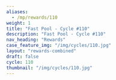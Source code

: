 ```yaml
---
aliases:
  - /mp/rewards/110
weight: 1
title: "Fast Pool - Cycle #110"
description: "Fast Pool - Cycle #110"
nav_heading: "Rewards"
case_feature_img: "/img/cycles/110.jpg"
layout: "rewards-combined"
draft: false
cycle: 110
thumbnail: "/img/cycles/110.jpg"
---
```

